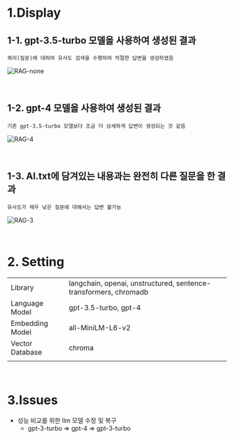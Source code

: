 # 1.Display

## 1-1. gpt-3.5-turbo 모델을 사용하여 생성된 결과

    쿼리(질문)에 대하여 유사도 검색을 수행하여 적절한 답변을 생성하였음

![RAG-none](https://github.com/KJH0406/Langchain_study/assets/109582129/eb0c3274-60a4-4491-b8d8-78fdede76ac3)

<br>

## 1-2. gpt-4 모델을 사용하여 생성된 결과

    기존 gpt-3.5-turbo 모델보다 조금 더 상세하게 답변이 생성되는 것 같음

![RAG-4](https://github.com/KJH0406/Langchain_study/assets/109582129/2152d4e8-8f7d-4827-82ac-d1159090b2c2)

<br>

## 1-3. AI.txt에 담겨있는 내용과는 완전히 다른 질문을 한 결과

    유사도가 매우 낮은 질문에 대해서는 답변 불가능

![RAG-3](https://github.com/KJH0406/Langchain_study/assets/109582129/8f9c10a0-671e-43b3-898b-473e1bc02280)

<br>

# 2. Setting

|                 |                                                                  |
| --------------- | ---------------------------------------------------------------- |
| Library         | langchain, openai, unstructured, sentence-transformers, chromadb |
| Language Model  | gpt-3.5-turbo, gpt-4                                             |
| Embedding Model | all-MiniLM-L6-v2                                                 |
| Vector Database | chroma                                                           |
|                 |                                                                  |

<br>

# 3.Issues

- 성능 비교를 위한 llm 모델 수정 및 복구
  - gpt-3-turbo ⇒ gpt-4 => gpt-3-turbo

